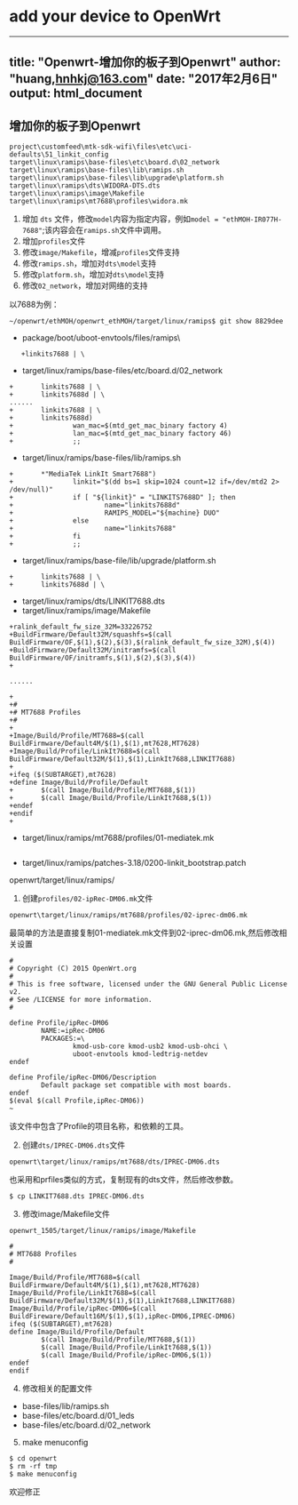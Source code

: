 # add your device to OpenWrt

---
title: "Openwrt-增加你的板子到Openwrt"
author: "huang,hnhkj@163.com"
date: "2017年2月6日"
output: html_document
---

## 增加你的板子到Openwrt


```
project\customfeed\mtk-sdk-wifi\files\etc\uci-defaults\51_linkit_config
target\linux\ramips\base-files\etc\board.d\02_network
target\linux\ramips\base-files\lib\ramips.sh
target\linux\ramips\base-files\lib\upgrade\platform.sh
target\linux\ramips\dts\WIDORA-DTS.dts
target\linux\ramips\image\Makefile
target\linux\ramips\mt7688\profiles\widora.mk
```

1. 增加 `dts` 文件，修改`model`内容为指定内容，例如`model = "ethMOH-IR077H-7688"`;该内容会在`ramips.sh`文件中调用。
2. 增加`profiles`文件
3. 修改`image/Makefile`，增减`profiles`文件支持
4. 修改`ramips.sh`，增加对`dts\model`支持
5. 修改`platform.sh`，增加对`dts\model`支持
6. 修改`02_network`，增加对网络的支持

以7688为例：

`~/openwrt/ethMOH/openwrt_ethMOH/target/linux/ramips$ git show 8829dee`

* package/boot/uboot-envtools/files/ramips\

```
   +linkits7688 | \
```
* target/linux/ramips/base-files/etc/board.d/02_network

```
+       linkits7688 | \
+       linkits7688d | \
......
+       linkits7688 | \
+       linkits7688d)
+               wan_mac=$(mtd_get_mac_binary factory 4)
+               lan_mac=$(mtd_get_mac_binary factory 46)
+               ;;
```

* target/linux/ramips/base-files/lib/ramips.sh

```
+       *"MediaTek LinkIt Smart7688")
+               linkit="$(dd bs=1 skip=1024 count=12 if=/dev/mtd2 2> /dev/null)"
+               if [ "${linkit}" = "LINKITS7688D" ]; then
+                       name="linkits7688d"
+                       RAMIPS_MODEL="${machine} DUO"
+               else
+                       name="linkits7688"
+               fi
+               ;;
```

* target/linux/ramips/base-file/lib/upgrade/platform.sh

```
+       linkits7688 | \
+       linkits7688d | \
```

* target/linux/ramips/dts/LINKIT7688.dts
* target/linux/ramips/image/Makefile

```
+ralink_default_fw_size_32M=33226752
+BuildFirmware/Default32M/squashfs=$(call BuildFirmware/OF,$(1),$(2),$(3),$(ralink_default_fw_size_32M),$(4))
+BuildFirmware/Default32M/initramfs=$(call BuildFirmware/OF/initramfs,$(1),$(2),$(3),$(4))
+

......

+
+#
+# MT7688 Profiles
+#
+
+Image/Build/Profile/MT7688=$(call BuildFirmware/Default4M/$(1),$(1),mt7628,MT7628)
+Image/Build/Profile/LinkIt7688=$(call BuildFirmware/Default32M/$(1),$(1),LinkIt7688,LINKIT7688)
+
+ifeq ($(SUBTARGET),mt7628)
+define Image/Build/Profile/Default
+       $(call Image/Build/Profile/MT7688,$(1))
+       $(call Image/Build/Profile/LinkIt7688,$(1))
+endef
+endif
+

```

* target/linux/ramips/mt7688/profiles/01-mediatek.mk

```

```

* target/linux/ramips/patches-3.18/0200-linkit_bootstrap.patch



openwrt/target/linux/ramips/

1. 创建`profiles/02-ipRec-DM06.mk`文件

`openwrt\target/linux/ramips/mt7688/profiles/02-iprec-dm06.mk`

最简单的方法是直接复制01-mediatek.mk文件到02-iprec-dm06.mk,然后修改相关设置

```
#
# Copyright (C) 2015 OpenWrt.org
#
# This is free software, licensed under the GNU General Public License v2.
# See /LICENSE for more information.
#

define Profile/ipRec-DM06
        NAME:=ipRec-DM06
        PACKAGES:=\
                kmod-usb-core kmod-usb2 kmod-usb-ohci \
                uboot-envtools kmod-ledtrig-netdev
endef

define Profile/ipRec-DM06/Description
        Default package set compatible with most boards.
endef
$(eval $(call Profile,ipRec-DM06))
~
```

该文件中包含了Profile的项目名称，和依赖的工具。

2. 创建`dts/IPREC-DM06.dts`文件

`openwrt\target/linux/ramips/mt7688/dts/IPREC-DM06.dts`

也采用和prfiles类似的方式，复制现有的dts文件，然后修改参数。

```
$ cp LINKIT7688.dts IPREC-DM06.dts
```

3. 修改image/Makefile文件

`openwrt_1505/target/linux/ramips/image/Makefile`

```
#
# MT7688 Profiles
#

Image/Build/Profile/MT7688=$(call BuildFirmware/Default4M/$(1),$(1),mt7628,MT7628)
Image/Build/Profile/LinkIt7688=$(call BuildFirmware/Default32M/$(1),$(1),LinkIt7688,LINKIT7688)
Image/Build/Profile/ipRec-DM06=$(call BuildFireware/Default16M/$(1),$(1),ipRec-DM06,IPREC-DM06)
ifeq ($(SUBTARGET),mt7628)
define Image/Build/Profile/Default
        $(call Image/Build/Profile/MT7688,$(1))
        $(call Image/Build/Profile/LinkIt7688,$(1))
        $(call Image/Build/Profile/ipRec-DM06,$(1))
endef
endif

```

4. 修改相关的配置文件

* base-files/lib/ramips.sh
* base-files/etc/board.d/01_leds
* base-files/etc/board.d/02_network

5. make menuconfig

```
$ cd openwrt
$ rm -rf tmp
$ make menuconfig
```

欢迎修正